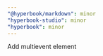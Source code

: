 ```yaml
---
"@hyperbook/markdown": minor
"hyperbook-studio": minor
"hyperbook": minor
---
```


Add multievent element
